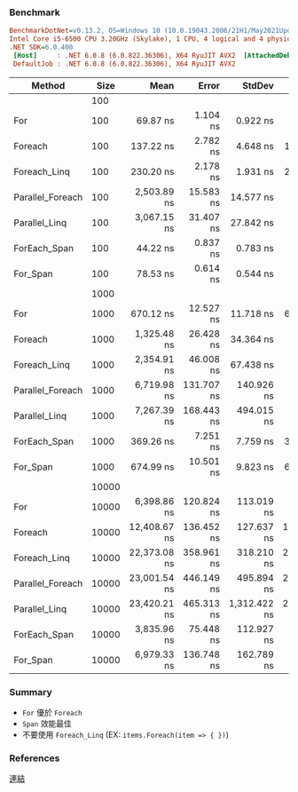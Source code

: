 ﻿### Benchmark

```ini
BenchmarkDotNet=v0.13.2, OS=Windows 10 (10.0.19043.2006/21H1/May2021Update)
Intel Core i5-6500 CPU 3.20GHz (Skylake), 1 CPU, 4 logical and 4 physical cores
.NET SDK=6.0.400
 [Host]     : .NET 6.0.8 (6.0.822.36306), X64 RyuJIT AVX2  [AttachedDebugger]
 DefaultJob : .NET 6.0.8 (6.0.822.36306), X64 RyuJIT AVX2

```  

| Method           |  Size |         Mean |      Error |       StdDev |       Median | Allocated |
|------------------|------ |-------------:|-----------:|-------------:|-------------:|----------:|
|                  |   100 |
| For              |   100 |     69.87 ns |   1.104 ns |     0.922 ns |     69.78 ns |         - |
| Foreach          |   100 |    137.22 ns |   2.782 ns |     4.648 ns |    136.10 ns |         - |
| Foreach_Linq     |   100 |    230.20 ns |   2.178 ns |     1.931 ns |    230.37 ns |         - |
| Parallel_Foreach |   100 |  2,503.89 ns |  15.583 ns |    14.577 ns |  2,501.47 ns |    1856 B |
| Parallel_Linq    |   100 |  3,067.15 ns |  31.407 ns |    27.842 ns |  3,072.17 ns |    2840 B |
| ForEach_Span     |   100 |     44.22 ns |   0.837 ns |     0.783 ns |     44.16 ns |         - |
| For_Span         |   100 |     78.53 ns |   0.614 ns |     0.544 ns |     78.35 ns |         - |
|                  |  1000 |
| For              |  1000 |    670.12 ns |  12.527 ns |    11.718 ns |    670.76 ns |         - |
| Foreach          |  1000 |  1,325.48 ns |  26.428 ns |    34.364 ns |  1,324.95 ns |         - |
| Foreach_Linq     |  1000 |  2,354.91 ns |  46.008 ns |    67.438 ns |  2,334.16 ns |         - |
| Parallel_Foreach |  1000 |  6,719.98 ns | 131.707 ns |   140.926 ns |  6,697.78 ns |    2107 B |
| Parallel_Linq    |  1000 |  7,267.39 ns | 168.443 ns |   494.015 ns |  7,221.59 ns |    2840 B |
| ForEach_Span     |  1000 |    369.26 ns |   7.251 ns |     7.759 ns |    367.89 ns |         - |
| For_Span         |  1000 |    674.99 ns |  10.501 ns |     9.823 ns |    672.56 ns |         - |
|                  | 10000 |
| For              | 10000 |  6,398.86 ns | 120.824 ns |   113.019 ns |  6,359.55 ns |         - |
| Foreach          | 10000 | 12,408.67 ns | 136.452 ns |   127.637 ns | 12,358.40 ns |         - |
| Foreach_Linq     | 10000 | 22,373.08 ns | 358.961 ns |   318.210 ns | 22,381.46 ns |         - |
| Parallel_Foreach | 10000 | 23,001.54 ns | 446.149 ns |   495.894 ns | 23,004.84 ns |    2227 B |
| Parallel_Linq    | 10000 | 23,420.21 ns | 465.313 ns | 1,312.422 ns | 23,014.18 ns |    2840 B |
| ForEach_Span     | 10000 |  3,835.96 ns |  75.448 ns |   112.927 ns |  3,821.71 ns |         - |
| For_Span         | 10000 |  6,979.33 ns | 136.748 ns |   162.789 ns |  6,972.53 ns |         - |

### Summary
* `For` 優於 `Foreach`
* `Span` 效能最佳
* 不要使用 `Foreach_Linq` (EX: `items.Foreach(item => { })`)

### References
[連結](https://www.youtube.com/watch?v=jUZ3VKFyB-A&t=321s)